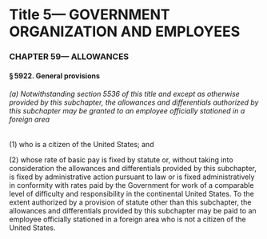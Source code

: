 
# Title 5— GOVERNMENT ORGANIZATION AND EMPLOYEES
### CHAPTER 59— ALLOWANCES
#### § 5922. General provisions
###### (a) Notwithstanding section 5536 of this title and except as otherwise provided by this subchapter, the allowances and differentials authorized by this subchapter may be granted to an employee officially stationed in a foreign area

(1) who is a citizen of the United States; and

(2) whose rate of basic pay is fixed by statute or, without taking into consideration the allowances and differentials provided by this subchapter, is fixed by administrative action pursuant to law or is fixed administratively in conformity with rates paid by the Government for work of a comparable level of difficulty and responsibility in the continental United States. To the extent authorized by a provision of statute other than this subchapter, the allowances and differentials provided by this subchapter may be paid to an employee officially stationed in a foreign area who is not a citizen of the United States.
